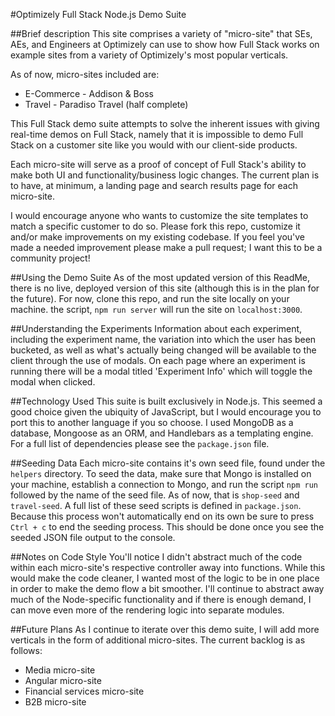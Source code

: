 #Optimizely Full Stack Node.js Demo Suite

##Brief description
This site comprises a variety of "micro-site" that SEs, AEs, and Engineers at Optimizely can use to show how Full Stack works on example sites from a variety of Optimizely's most popular verticals.

As of now, micro-sites included are:
* E-Commerce - Addison & Boss
* Travel - Paradiso Travel (half complete)

This Full Stack demo suite attempts to solve the inherent issues with giving real-time demos on Full Stack, namely that it is impossible to demo Full Stack on a customer site like you would with our client-side products.

Each micro-site will serve as a proof of concept of Full Stack's ability to make both UI and functionality/business logic changes.  The current plan is to have, at minimum, a landing page and search results page for each micro-site.

I would encourage anyone who wants to customize the site templates to match a specific customer to do so.  Please fork this repo, customize it and/or make improvements on my existing codebase. If you feel you've made a needed improvement please make a pull request; I want this to be a community project!


##Using the Demo Suite
As of the most updated version of this ReadMe, there is no live, deployed version of this site (although this is in the plan for the future). For now, clone this repo, and run the site locally on your machine. the script, ```npm run server``` will run the site on ```localhost:3000```.

##Understanding the Experiments
Information about each experiment, including the experiment name, the variation into which the user has been bucketed, as well as what's actually being changed will be available to the client through the use of modals.  On each page where an experiment is running there will be a modal titled 'Experiment Info' which will toggle the modal when clicked.

##Technology Used
This suite is built exclusively in Node.js.  This seemed a good choice given the ubiquity of JavaScript, but I would encourage you to port this to another language if you so choose.  I used MongoDB as a database, Mongoose as an ORM, and Handlebars as a templating engine.  For a full list of dependencies please see the ```package.json``` file.

##Seeding Data
Each micro-site contains it's own seed file, found under the ```helpers``` directory. To seed the data, make sure that Mongo is installed on your machine, establish a connection to Mongo, and run the script ```npm run``` followed by the name of the seed file. As of now, that is ```shop-seed``` and ```travel-seed```.  A full list of these seed scripts is defined in ```package.json```. Because this process won't automatically end on its own be sure to press ```Ctrl + c``` to end the seeding process.  This should be done once you see the seeded JSON file output to the console.

##Notes on Code Style
You'll notice I didn't abstract much of the code within each micro-site's respective controller away into functions.  While this would make the code cleaner, I wanted most of the logic to be in one place in order to make the demo flow a bit smoother. I'll continue to abstract away much of the Node-specific functionality and if there is enough demand, I can move even more of the rendering logic into separate modules. 

##Future Plans
As I continue to iterate over this demo suite, I will add more verticals in the form of additional micro-sites.  The current backlog is as follows:
* Media micro-site
* Angular micro-site
* Financial services micro-site
* B2B micro-site

